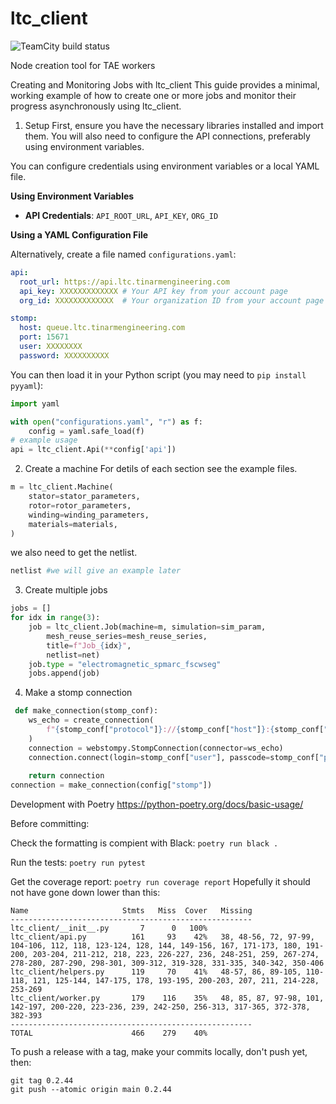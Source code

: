 # ltc_client
![TeamCity build status](https://build.tinarmengineering.com/app/rest/builds/buildType:id:LonelyToolCult_LtcClientModule/statusIcon.svg)

Node creation tool for TAE workers

Creating and Monitoring Jobs with ltc_client
This guide provides a minimal, working example of how to create one or more jobs and monitor their progress asynchronously using ltc_client.

1. Setup
First, ensure you have the necessary libraries installed and import them. You will also need to configure the API connections, preferably using environment variables.

You can configure credentials using environment variables or a local YAML file.

**Using Environment Variables**

*   **API Credentials**: `API_ROOT_URL`, `API_KEY`, `ORG_ID`

**Using a YAML Configuration File**

Alternatively, create a file named `configurations.yaml`:
```yaml
api:
  root_url: https://api.ltc.tinarmengineering.com
  api_key: XXXXXXXXXXXXX # Your API key from your account page
  org_id: XXXXXXXXXXXXX  # Your organization ID from your account page

stomp:
  host: queue.ltc.tinarmengineering.com
  port: 15671
  user: XXXXXXXX
  password: XXXXXXXXXX
```

You can then load it in your Python script (you may need to `pip install pyyaml`):
```python
import yaml

with open("configurations.yaml", "r") as f:
    config = yaml.safe_load(f)
# example usage
api = ltc_client.Api(**config['api'])
```

2. Create a machine
For detils of each section see the example files.
```python
m = ltc_client.Machine(
    stator=stator_parameters,
    rotor=rotor_parameters,
    winding=winding_parameters,
    materials=materials,
)
```
we also need to get the netlist.
```python
netlist #we will give an example later
```

3. Create multiple jobs
```python
jobs = []
for idx in range(3):
    job = ltc_client.Job(machine=m, simulation=sim_param,  
        mesh_reuse_series=mesh_reuse_series,
        title=f"Job_{idx}",
        netlist=net)
    job.type = "electromagnetic_spmarc_fscwseg"
    jobs.append(job)
```

 4. Make a stomp connection
```python
 def make_connection(stomp_conf):
    ws_echo = create_connection(
        f"{stomp_conf["protocol"]}://{stomp_conf["host"]}:{stomp_conf["port"]}/ws"
    )
    connection = webstompy.StompConnection(connector=ws_echo)
    connection.connect(login=stomp_conf["user"], passcode=stomp_conf["password"])
    
    return connection
connection = make_connection(config["stomp"])
```


Development with Poetry https://python-poetry.org/docs/basic-usage/

Before committing:

Check the formatting is compient with Black:
`poetry run black .`

Run the tests:
`poetry run pytest`

Get the coverage report:
`poetry run coverage report`
Hopefully it should not have gone down lower than this:
```
Name                     Stmts   Miss  Cover   Missing
------------------------------------------------------
ltc_client/__init__.py       7      0   100%
ltc_client/api.py          161     93    42%   38, 48-56, 72, 97-99, 104-106, 112, 118, 123-124, 128, 144, 149-156, 167, 171-173, 180, 191-200, 203-204, 211-212, 218, 223, 226-227, 236, 248-251, 259, 267-274, 278-280, 287-290, 298-301, 309-312, 319-328, 331-335, 340-342, 350-406
ltc_client/helpers.py      119     70    41%   48-57, 86, 89-105, 110-118, 121, 125-144, 147-175, 178, 193-195, 200-203, 207, 211, 214-228, 253-269
ltc_client/worker.py       179    116    35%   48, 85, 87, 97-98, 101, 142-197, 200-220, 223-236, 239, 242-250, 256-313, 317-365, 372-378, 382-393
------------------------------------------------------
TOTAL                      466    279    40%
```
To push a release with a tag, 
make your commits locally, don't push yet, then:
```
git tag 0.2.44
git push --atomic origin main 0.2.44
```

